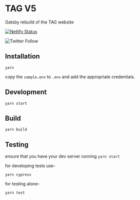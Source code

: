 # TAG V5

Gatsby rebuild of the TAG website

[![Netlify Status](https://api.netlify.com/api/v1/badges/4dcee2e8-0ff5-4db4-9a96-ed82462bf64b/deploy-status)](https://app.netlify.com/sites/tagd8-gatsby/deploys)

![Twitter Follow](https://img.shields.io/twitter/follow/thirdandgrove.svg?label=Third%20%26%20Grove&style=social)

## Installation

```shell
yarn
```

copy the `sample.env` to `.env` and add the appropriate credentials.

## Development

```shell
yarn start
```

## Build

```shell
yarn build
```

## Testing

ensure that you have your dev server running `yarn start`

for developing tests use-

```shell
yarn cypress
```

for testing alone-

```shell
yarn test
```
